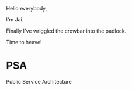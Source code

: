 Hello everybody,


I'm Jai.  

Finally I've wriggled the crowbar into the padlock.

Time to heave!


# PSA
Public Service Architecture
